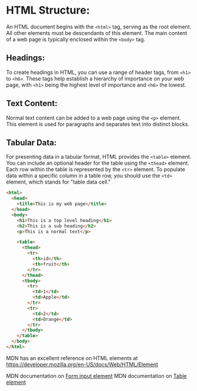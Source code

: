 # HTML Structure:

An HTML document begins with the `<html>` tag, serving as the root element. All other elements must be descendants of this element. The main content of a web page is typically enclosed within the `<body>` tag.

## Headings:

To create headings in HTML, you can use a range of header tags, from `<h1>` to `<h6>`. These tags help establish a hierarchy of importance on your web page, with `<h1>` being the highest level of importance and `<h6>` the lowest.

## Text Content:

Normal text content can be added to a web page using the `<p>` element. This element is used for paragraphs and separates text into distinct blocks.

## Tabular Data:

For presenting data in a tabular format, HTML provides the `<table>` element. You can include an optional header for the table using the `<thead>` element. Each row within the table is represented by the `<tr>` element. To populate data within a specific column in a table row, you should use the `<td>` element, which stands for "table data cell."

```html
<html>
  <head>
    <title>This is my web page</title>
  </head>
  <body>
    <h1>This is a top level heading</h1>
    <h2>This is a sub heading</h2>
    <p>This is a normal text</p>

    <table>
      <thead>
        <tr>
          <th>id</th>
          <th>fruit</th>
        </tr>
      </thead>
      <tbody>
        <tr>
          <td>1</td>
          <td>Apple</td>
        </tr>
        <tr>
          <td>2</td>
          <td>Orange</td>
        </tr>
      </tbody>
    </table>
  </body>
</html>
```

MDN has an excellent reference on HTML elements at https://developer.mozilla.org/en-US/docs/Web/HTML/Element

MDN documentation on [Form input element](https://developer.mozilla.org/en-US/docs/Web/HTML/Element/input)
MDN documentation on [Table element](https://developer.mozilla.org/en-US/docs/Web/HTML/Element/table)